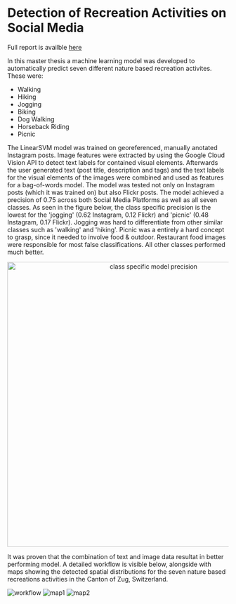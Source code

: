 # Detection of Recreation Activities on Social Media

Full report is availble [here](https://drive.google.com/file/d/1LUaHJSoy5LKM-fSKQK6TyDGgtbVmRV10/view?usp=sharing)

In this master thesis a machine learning model was developed to automatically predict seven different nature based recreation activites.
These were:
- Walking
- Hiking
- Jogging
- Biking
- Dog Walking
- Horseback Riding
- Picnic

The LinearSVM model was trained on georeferenced, manually anotated Instagram posts. Image features were extracted by using the Google Cloud Vision API to detect text labels for contained visual elements. Afterwards the user generated text (post title, description and tags) and the text labels for the visual elements of the images were combined and used as features for a bag-of-words model. The model was tested not only on Instagram posts (which it was trained on) but also Flickr posts. The model achieved a precision of 0.75 across both Social Media Platforms as well as all seven classes. As seen in the figure below, the class specific precision is the lowest for the 'jogging' (0.62 Instagram, 0.12 Flickr) and 'picnic' (0.48 Instagram, 0.17 Flickr). Jogging was hard to differentiate from other similar classes such as 'walking' and 'hiking'. Picnic was a entirely a hard concept to grasp, since it needed to involve food & outdoor. Restaurant food images were responsible for most false classifications. All other classes performed much better.

<p align="center">
  <img src="https://github.com/Bellador/RecreationDetection/blob/master/img/M2_class_precision_unseen_data_w_vision_labels-1.png" width="650" title="class specific model precision">
</p>

It was proven that the combination of text and image data resultat in better performing model. 
A detailed workflow is visible below, alongside with maps showing the detected spatial distributions for the seven nature based recreations activities in the Canton of Zug, Switzerland.

![workflow](https://github.com/Bellador/RecreationDetection/blob/master/img/ML_text_data_visualization_cropped-1.png)
![map1](https://github.com/Bellador/RecreationDetection/blob/master/img/map_cluster_1-1.png)
![map2](https://github.com/Bellador/RecreationDetection/blob/master/img/map_cluster_2-1.png)
